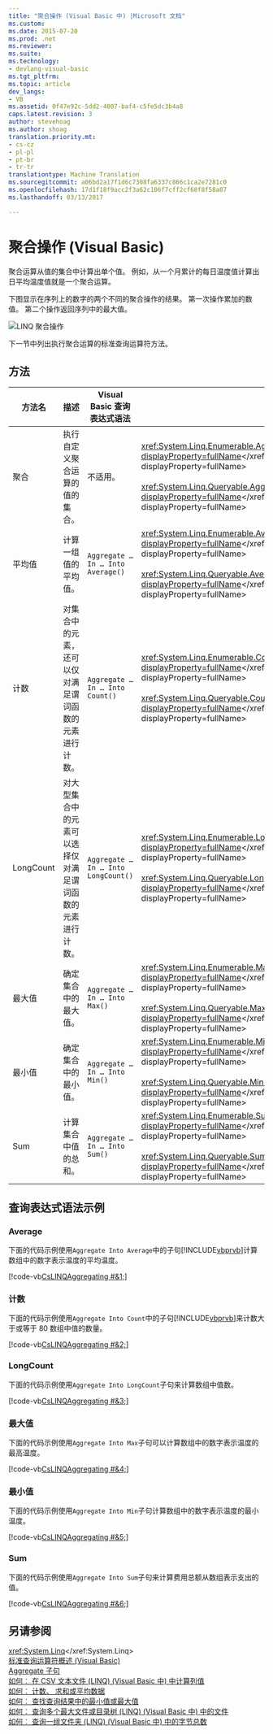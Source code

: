 ```yaml
---
title: "聚合操作 (Visual Basic 中) |Microsoft 文档"
ms.custom: 
ms.date: 2015-07-20
ms.prod: .net
ms.reviewer: 
ms.suite: 
ms.technology:
- devlang-visual-basic
ms.tgt_pltfrm: 
ms.topic: article
dev_langs:
- VB
ms.assetid: 0f47e92c-5dd2-4007-baf4-c5fe5dc3b4a8
caps.latest.revision: 3
author: stevehoag
ms.author: shoag
translation.priority.mt:
- cs-cz
- pl-pl
- pt-br
- tr-tr
translationtype: Machine Translation
ms.sourcegitcommit: a06bd2a17f1d6c7308fa6337c866c1ca2e7281c0
ms.openlocfilehash: 17d1f18f9acc2f3a62c106f7cff2cf68f8f58a07
ms.lasthandoff: 03/13/2017

---
```

# <a name="aggregation-operations-visual-basic"></a>聚合操作 (Visual Basic)
聚合运算从值的集合中计算出单个值。 例如，从一个月累计的每日温度值计算出日平均温度值就是一个聚合运算。  
  
 下图显示在序列上的数字的两个不同的聚合操作的结果。 第一次操作累加的数值。 第二个操作返回序列中的最大值。  
  
 ![LINQ 聚合操作](../../../../csharp/programming-guide/concepts/linq/media/linq_aggregation.png "LINQ_Aggregation")  
  
 下一节中列出执行聚合运算的标准查询运算符方法。  
  
## <a name="methods"></a>方法  
  
|方法名|描述|Visual Basic 查询表达式语法|更多信息|  
|-----------------|-----------------|------------------------------------------|----------------------|  
|聚合|执行自定义聚合运算的值的集合。|不适用。|<xref:System.Linq.Enumerable.Aggregate%2A?displayProperty=fullName></xref:System.Linq.Enumerable.Aggregate%2A?displayProperty=fullName><br /><br /> <xref:System.Linq.Queryable.Aggregate%2A?displayProperty=fullName></xref:System.Linq.Queryable.Aggregate%2A?displayProperty=fullName>|  
|平均值|计算一组值的平均值。|`Aggregate … In … Into Average()`|<xref:System.Linq.Enumerable.Average%2A?displayProperty=fullName></xref:System.Linq.Enumerable.Average%2A?displayProperty=fullName><br /><br /> <xref:System.Linq.Queryable.Average%2A?displayProperty=fullName></xref:System.Linq.Queryable.Average%2A?displayProperty=fullName>|  
|计数|对集合中的元素，还可以仅对满足谓词函数的元素进行计数。|`Aggregate … In … Into Count()`|<xref:System.Linq.Enumerable.Count%2A?displayProperty=fullName></xref:System.Linq.Enumerable.Count%2A?displayProperty=fullName><br /><br /> <xref:System.Linq.Queryable.Count%2A?displayProperty=fullName></xref:System.Linq.Queryable.Count%2A?displayProperty=fullName>|  
|LongCount|对大型集合中的元素可以选择仅对满足谓词函数的元素进行计数。|`Aggregate … In … Into LongCount()`|<xref:System.Linq.Enumerable.LongCount%2A?displayProperty=fullName></xref:System.Linq.Enumerable.LongCount%2A?displayProperty=fullName><br /><br /> <xref:System.Linq.Queryable.LongCount%2A?displayProperty=fullName></xref:System.Linq.Queryable.LongCount%2A?displayProperty=fullName>|  
|最大值|确定集合中的最大值。|`Aggregate … In … Into Max()`|<xref:System.Linq.Enumerable.Max%2A?displayProperty=fullName></xref:System.Linq.Enumerable.Max%2A?displayProperty=fullName><br /><br /> <xref:System.Linq.Queryable.Max%2A?displayProperty=fullName></xref:System.Linq.Queryable.Max%2A?displayProperty=fullName>|  
|最小值|确定集合中的最小值。|`Aggregate … In … Into Min()`|<xref:System.Linq.Enumerable.Min%2A?displayProperty=fullName></xref:System.Linq.Enumerable.Min%2A?displayProperty=fullName><br /><br /> <xref:System.Linq.Queryable.Min%2A?displayProperty=fullName></xref:System.Linq.Queryable.Min%2A?displayProperty=fullName>|  
|Sum|计算集合中值的总和。|`Aggregate … In … Into Sum()`|<xref:System.Linq.Enumerable.Sum%2A?displayProperty=fullName></xref:System.Linq.Enumerable.Sum%2A?displayProperty=fullName><br /><br /> <xref:System.Linq.Queryable.Sum%2A?displayProperty=fullName></xref:System.Linq.Queryable.Sum%2A?displayProperty=fullName>|  
  
## <a name="query-expression-syntax-examples"></a>查询表达式语法示例  
  
### <a name="average"></a>Average  
 下面的代码示例使用`Aggregate Into Average`中的子句[!INCLUDE[vbprvb](../../../../csharp/programming-guide/concepts/linq/includes/vbprvb_md.md)]计算数组中的数字表示温度的平均温度。  
  
 [!code-vb[CsLINQAggregating #&1;](../../../../visual-basic/programming-guide/concepts/linq/codesnippet/VisualBasic/aggregation-operations_1.vb)]  
  
### <a name="count"></a>计数  
 下面的代码示例使用`Aggregate Into Count`中的子句[!INCLUDE[vbprvb](../../../../csharp/programming-guide/concepts/linq/includes/vbprvb_md.md)]来计数大于或等于 80 数组中值的数量。  
  
 [!code-vb[CsLINQAggregating #&2;](../../../../visual-basic/programming-guide/concepts/linq/codesnippet/VisualBasic/aggregation-operations_2.vb)]  
  
### <a name="longcount"></a>LongCount  
 下面的代码示例使用`Aggregate Into LongCount`子句来计算数组中值数。  
  
 [!code-vb[CsLINQAggregating #&3;](../../../../visual-basic/programming-guide/concepts/linq/codesnippet/VisualBasic/aggregation-operations_3.vb)]  
  
### <a name="max"></a>最大值  
 下面的代码示例使用`Aggregate Into Max`子句可以计算数组中的数字表示温度的最高温度。  
  
 [!code-vb[CsLINQAggregating #&4;](../../../../visual-basic/programming-guide/concepts/linq/codesnippet/VisualBasic/aggregation-operations_4.vb)]  
  
### <a name="min"></a>最小值  
 下面的代码示例使用`Aggregate Into Min`子句计算数组中的数字表示温度的最小温度。  
  
 [!code-vb[CsLINQAggregating #&5;](../../../../visual-basic/programming-guide/concepts/linq/codesnippet/VisualBasic/aggregation-operations_5.vb)]  
  
### <a name="sum"></a>Sum  
 下面的代码示例使用`Aggregate Into Sum`子句来计算费用总额从数组表示支出的值。  
  
 [!code-vb[CsLINQAggregating #&6;](../../../../visual-basic/programming-guide/concepts/linq/codesnippet/VisualBasic/aggregation-operations_6.vb)]  
  
## <a name="see-also"></a>另请参阅  
 <xref:System.Linq></xref:System.Linq>   
 [标准查询运算符概述 (Visual Basic)](../../../../visual-basic/programming-guide/concepts/linq/standard-query-operators-overview.md)   
 [Aggregate 子句](../../../../visual-basic/language-reference/queries/aggregate-clause.md)   
 [如何︰ 在 CSV 文本文件 (LINQ) (Visual Basic 中) 中计算列值](../../../../visual-basic/programming-guide/concepts/linq/how-to-compute-column-values-in-a-csv-text-file-linq.md)   
 [如何︰ 计数、 求和或平均数据](../../../../visual-basic/programming-guide/language-features/linq/how-to-count-sum-or-average-data-by-using-linq.md)   
 [如何︰ 查找查询结果中的最小值或最大值](../../../../visual-basic/programming-guide/language-features/linq/how-to-find-the-minimum-or-maximum-value-in-a-query-result.md)   
 [如何︰ 查询多个最大文件或目录树 (LINQ) (Visual Basic 中) 中的文件](../../../../visual-basic/programming-guide/concepts/linq/how-to-query-for-the-largest-file-or-files-in-a-directory-tree.md)   
 [如何︰ 查询一组文件夹 (LINQ) (Visual Basic 中) 中的字节总数](../../../../visual-basic/programming-guide/concepts/linq/how-to-query-for-the-total-number-of-bytes-in-a-set-of-folders.md)
